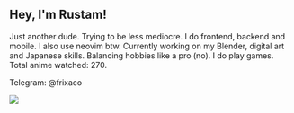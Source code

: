 ## Hey, I'm Rustam!

Just another dude. Trying to be less mediocre. I do frontend, backend and mobile. I also use neovim btw. Currently working on my Blender, digital art and Japanese skills. Balancing hobbies like a pro (no). I do play games. Total anime watched: 270.

Telegram: @frixaco

<!-- 
<p align="center">
  <img align="center" src="http://aa.en.utf8art.com/cache/iconaa_150x150_1986cc3e40ee0e0745d0f7615be453f7.png" alt="Okabe Rintaro">
</p> -->

<!-- <p align="center">
  <img align="center" src="/github-metrics.svg" alt="Metrics" width="500">
</p> -->

![](https://komarev.com/ghpvc/?username=frixaco&label=Profile+view+counter&color=539bf5&style=for-the-badge)
